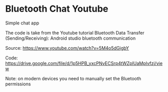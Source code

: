 # Bluetooth Chat Youtube

Simple chat app

The code is take from the Youtube tutorial Bluetooth Data Transfer (Sending/Receiving): Android studio bluetooth communication

Source: https://www.youtube.com/watch?v=5M4o5dGigbY

Code: https://drive.google.com/file/d/1p5HPB_yxcPNvECSrp4tWZplUaMplvfzj/view

Note: on modern devices you need to manually set the Bluetooth permissions
